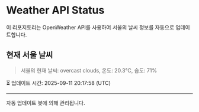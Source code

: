 
# Weather API Status

이 리포지토리는 OpenWeather API를 사용하여 서울의 날씨 정보를 자동으로 업데이트합니다.

## 현재 서울 날씨
> 서울의 현재 날씨: overcast clouds, 온도: 20.3°C, 습도: 71%

⏳ 업데이트 시간: 2025-09-11 20:17:58 (UTC)

---
자동 업데이트 봇에 의해 관리됩니다.
